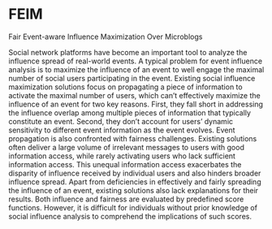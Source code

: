 # FEIM
Fair Event-aware Influence Maximization Over Microblogs

Social network platforms have become an important tool to analyze the influence spread of real-world events. A typical problem for event influence analysis is to maximize the influence of an event to well engage the maximal
number of social users participating in the event. Existing social influence maximization solutions focus on propagating a piece of information to activate the maximal number of users, which can’t effectively maximize the influence of an event for two key reasons. First, they fall short in addressing the influence overlap among multiple pieces of information that typically constitute an event. Second, they don’t account for users’ dynamic sensitivity to different event information as the event evolves. Event propagation is also confronted with fairness challenges. Existing solutions often deliver a large volume of irrelevant messages to users with good information access, while rarely activating users who lack sufficient information access. This unequal information access exacerbates the disparity of influence received by individual users and also hinders broader influence spread. Apart from deficiencies in effectively and fairly spreading the influence of an event, existing solutions also lack explanations for their results. Both influence and fairness are evaluated by predefined score functions. However, it is difficult for individuals without prior knowledge of social influence analysis to comprehend the implications of such scores.
